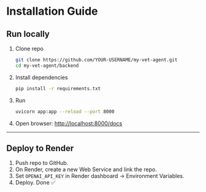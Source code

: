 # Installation Guide

## Run locally

1. Clone repo
   ```bash
   git clone https://github.com/YOUR-USERNAME/my-vet-agent.git
   cd my-vet-agent/backend
   ```

2. Install dependencies
   ```bash
   pip install -r requirements.txt
   ```

3. Run
   ```bash
   uvicorn app:app --reload --port 8000
   ```

4. Open browser: [http://localhost:8000/docs](http://localhost:8000/docs)

---

## Deploy to Render

1. Push repo to GitHub.
2. On Render, create a new Web Service and link the repo.
3. Set `OPENAI_API_KEY` in Render dashboard → Environment Variables.
4. Deploy. Done ✅
